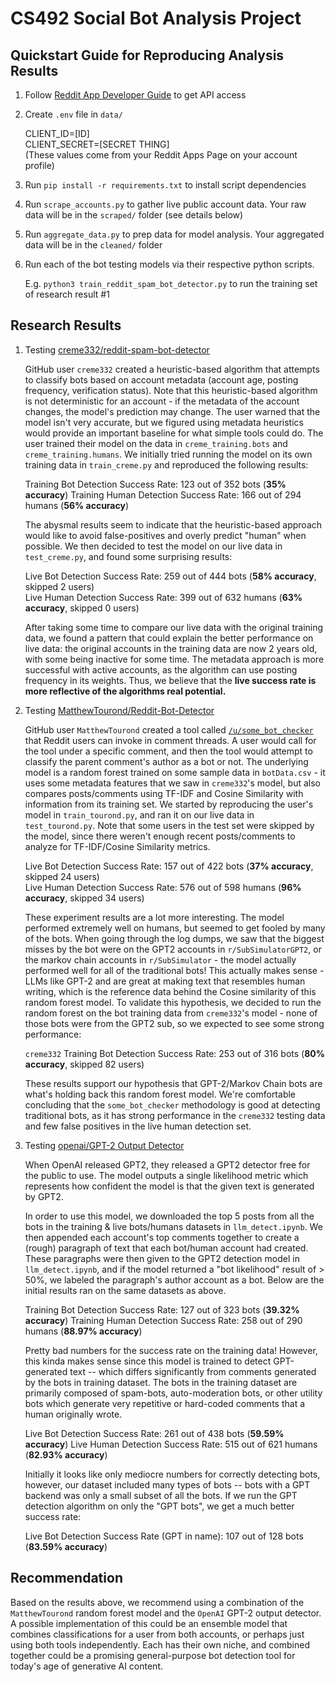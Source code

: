 # CS492 Social Bot Analysis Project

## Quickstart Guide for Reproducing Analysis Results

1. Follow [Reddit App Developer Guide](https://www.reddit.com/wiki/api/#wiki_read_the_full_api_terms_and_sign_up_for_usage) to get API access
2. Create `.env` file in `data/`

    CLIENT_ID=[ID]\
    CLIENT_SECRET=[SECRET THING]\
    (These values come from your Reddit Apps Page on your account profile)

3. Run `pip install -r requirements.txt` to install script dependencies
4. Run `scrape_accounts.py` to gather live public account data. Your raw data will be in the `scraped/` folder (see details below)
5. Run `aggregate_data.py` to prep data for model analysis. Your aggregated data will be in the `cleaned/` folder
6. Run each of the bot testing models via their respective python scripts.

    E.g. `python3 train_reddit_spam_bot_detector.py` to run the training set of research result #1

## Research Results

1. Testing [creme332/reddit-spam-bot-detector](https://github.com/creme332/reddit-spam-bot-detector)

    GitHub user `creme332` created a heuristic-based algorithm that attempts to classify bots based on account metadata (account age, posting frequency, verification status). Note that this heuristic-based algorithm is not deterministic for an account - if the metadata of the account changes, the model's prediction may change. The user warned that the model isn't very accurate, but we figured using metadata heuristics would provide an important baseline for what simple tools could do. The user trained their model on the data in `creme_training.bots` and `creme_training.humans`. We initially tried running the model on its own training data in `train_creme.py` and reproduced the following results:

    Training Bot Detection Success Rate: 123 out of 352 bots (**35% accuracy**)
    Training Human Detection Success Rate: 166 out of 294 humans (**56% accuracy**)

    The abysmal results seem to indicate that the heuristic-based approach would like to avoid false-positives and overly predict "human" when possible. We then decided to test the model on our live data in `test_creme.py`, and found some surprising results:

    Live Bot Detection Success Rate: 259 out of 444 bots (**58% accuracy**, skipped 2 users)\
    Live Human Detection Success Rate: 399 out of 632 humans (**63% accuracy**, skipped 0 users)

    After taking some time to compare our live data with the original training data, we found a pattern that could explain the better performance on live data: the original accounts in the training data are now 2 years old, with some being inactive for some time. The metadata approach is more successful with active accounts, as the algorithm can use posting frequency in its weights. Thus, we believe that the **live success rate is more reflective of the algorithms real potential.**

2. Testing [MatthewTourond/Reddit-Bot-Detector](https://github.com/MatthewTourond/Reddit-Bot-Detector)

    GitHub user `MatthewTourond` created a tool called [`/u/some_bot_checker`](https://www.reddit.com/user/some_bot_checker/) that Reddit users can invoke in comment threads. A user would call for the tool under a specific comment, and then the tool would attempt to classify the parent comment's author as a bot or not. The underlying model is a random forest trained on some sample data in `botData.csv` - it uses some metadata features that we saw in `creme332`'s model, but also compares posts/comments using TF-IDF and Cosine Similarity with information from its training set. We started by reproducing the user's model in `train_tourond.py`, and ran it on our live data in `test_tourond.py`. Note that some users in the test set were skipped by the model, since there weren't enough recent posts/comments to analyze for TF-IDF/Cosine Similarity metrics.

    Live Bot Detection Success Rate: 157 out of 422 bots (**37% accuracy**, skipped 24 users)\
    Live Human Detection Success Rate: 576 out of 598 humans (**96% accuracy**, skipped 34 users)

    These experiment results are a lot more interesting. The model performed extremely well on humans, but seemed to get fooled by many of the bots. When going through the log dumps, we saw that the biggest misses by the bot were on the GPT2 accounts in `r/SubSimulatorGPT2`, or the markov chain accounts in `r/SubSimulator` - the model actually performed well for all of the traditional bots! This actually makes sense - LLMs like GPT-2 and are great at making text that resembles human writing, which is the reference data behind the Cosine similarity of this random forest model. To validate this hypothesis, we decided to run the random forest on the bot training data from `creme332`'s model - none of those bots were from the GPT2 sub, so we expected to see some strong performance:

    `creme332` Training Bot Detection Success Rate: 253 out of 316 bots (**80% accuracy**, skipped 82 users)

    These results support our hypothesis that GPT-2/Markov Chain bots are what's holding back this random forest model. We're comfortable concluding that the `some_bot_checker` methodology is good at detecting traditional bots, as it has strong performance in the `creme332` testing data and few false positives in the live human detection set.

3. Testing [openai/GPT-2 Output Detector](https://github.com/openai/gpt-2-output-dataset/tree/master/detector)

	When OpenAI released GPT2, they released a GPT2 detector free for the public to use. The model outputs a single likelihood metric which represents how confident the model is that the given text is generated by GPT2.

	In order to use this model, we downloaded the top 5 posts from all the bots in the training & live bots/humans datasets in `llm_detect.ipynb`. We then appended each account's top comments together to create a (rough) paragraph of text that each bot/human account had created. These paragraphs were then given to the GPT2 detection model in `llm_detect.ipynb`, and if the model returned a "bot likelihood" result of > 50%, we labeled the paragraph's author account as a bot. Below are the initial results ran on the same datasets as above.

	Training Bot Detection Success Rate: 127 out of 323 bots (**39.32% accuracy**)
	Training Human Detection Success Rate: 258 out of 290 humans (**88.97% accuracy**)

	Pretty bad numbers for the success rate on the training data! However, this kinda makes sense since this model is trained to detect GPT-generated text -- which differs significantly from comments generated by the bots in training dataset. The bots in the training dataset are primarily composed of spam-bots, auto-moderation bots, or other utility bots which generate very repetitive or hard-coded comments that a human originally wrote.

	Live Bot Detection Success Rate: 261 out of 438 bots (**59.59% accuracy**)
	Live Human Detection Success Rate: 515 out of 621 humans (**82.93% accuracy**)

	Initially it looks like only mediocre numbers for correctly detecting bots, however, our dataset included many types of bots -- bots with a GPT backend was only a small subset of all the bots. If we run the GPT detection algorithm on only the "GPT bots", we get a much better success rate:

	Live Bot Detection Success Rate (GPT in name): 107 out of 128 bots (**83.59% accuracy**)

## Recommendation

Based on the results above, we recommend using a combination of the `MatthewTourond` random forest model and the `OpenAI` GPT-2 output detector. A possible implementation of this could be an ensemble model that combines classifications for a user from both accounts, or perhaps just using both tools independently. Each has their own niche, and combined together could be a promising general-purpose bot detection tool for today's age of generative AI content.
